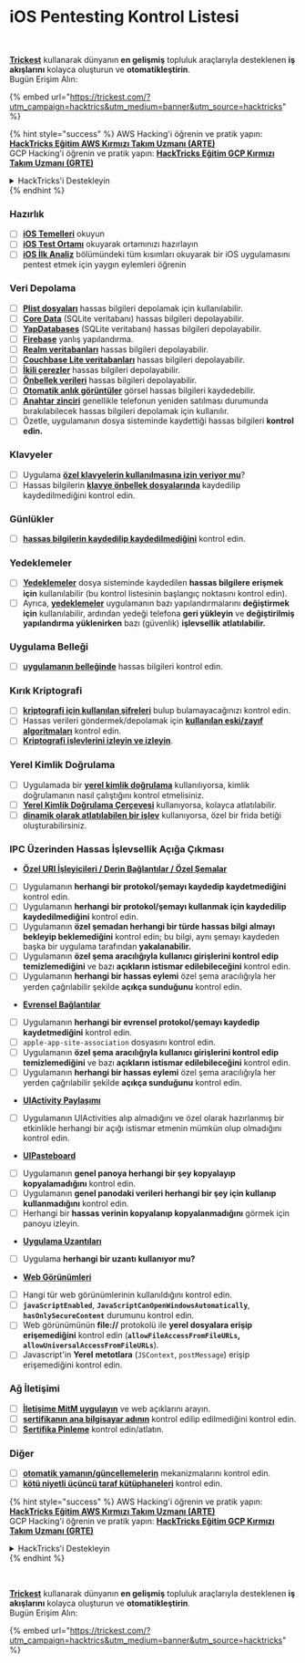 # iOS Pentesting Kontrol Listesi

<figure><img src="../.gitbook/assets/image (48).png" alt=""><figcaption></figcaption></figure>

\
[**Trickest**](https://trickest.com/?utm\_campaign=hacktrics\&utm\_medium=banner\&utm\_source=hacktricks) kullanarak dünyanın **en gelişmiş** topluluk araçlarıyla desteklenen **iş akışlarını** kolayca oluşturun ve **otomatikleştirin**.\
Bugün Erişim Alın:

{% embed url="https://trickest.com/?utm_campaign=hacktrics&utm_medium=banner&utm_source=hacktricks" %}

{% hint style="success" %}
AWS Hacking'i öğrenin ve pratik yapın:<img src="/.gitbook/assets/arte.png" alt="" data-size="line">[**HackTricks Eğitim AWS Kırmızı Takım Uzmanı (ARTE)**](https://training.hacktricks.xyz/courses/arte)<img src="/.gitbook/assets/arte.png" alt="" data-size="line">\
GCP Hacking'i öğrenin ve pratik yapın: <img src="/.gitbook/assets/grte.png" alt="" data-size="line">[**HackTricks Eğitim GCP Kırmızı Takım Uzmanı (GRTE)**<img src="/.gitbook/assets/grte.png" alt="" data-size="line">](https://training.hacktricks.xyz/courses/grte)

<details>

<summary>HackTricks'i Destekleyin</summary>

* [**abonelik planlarını**](https://github.com/sponsors/carlospolop) kontrol edin!
* **💬 [**Discord grubuna**](https://discord.gg/hRep4RUj7f) veya [**telegram grubuna**](https://t.me/peass) katılın ya da **Twitter'da** 🐦 [**@hacktricks\_live**](https://twitter.com/hacktricks\_live)**'i takip edin.**
* **Hacking ipuçlarını paylaşmak için** [**HackTricks**](https://github.com/carlospolop/hacktricks) ve [**HackTricks Cloud**](https://github.com/carlospolop/hacktricks-cloud) github reposuna PR gönderin.

</details>
{% endhint %}

### Hazırlık

* [ ] [**iOS Temelleri**](ios-pentesting/ios-basics.md) okuyun
* [ ] [**iOS Test Ortamı**](ios-pentesting/ios-testing-environment.md) okuyarak ortamınızı hazırlayın
* [ ] [**iOS İlk Analiz**](ios-pentesting/#initial-analysis) bölümündeki tüm kısımları okuyarak bir iOS uygulamasını pentest etmek için yaygın eylemleri öğrenin

### Veri Depolama

* [ ] [**Plist dosyaları**](ios-pentesting/#plist) hassas bilgileri depolamak için kullanılabilir.
* [ ] [**Core Data**](ios-pentesting/#core-data) (SQLite veritabanı) hassas bilgileri depolayabilir.
* [ ] [**YapDatabases**](ios-pentesting/#yapdatabase) (SQLite veritabanı) hassas bilgileri depolayabilir.
* [ ] [**Firebase**](ios-pentesting/#firebase-real-time-databases) yanlış yapılandırma.
* [ ] [**Realm veritabanları**](ios-pentesting/#realm-databases) hassas bilgileri depolayabilir.
* [ ] [**Couchbase Lite veritabanları**](ios-pentesting/#couchbase-lite-databases) hassas bilgileri depolayabilir.
* [ ] [**İkili çerezler**](ios-pentesting/#cookies) hassas bilgileri depolayabilir.
* [ ] [**Önbellek verileri**](ios-pentesting/#cache) hassas bilgileri depolayabilir.
* [ ] [**Otomatik anlık görüntüler**](ios-pentesting/#snapshots) görsel hassas bilgileri kaydedebilir.
* [ ] [**Anahtar zinciri**](ios-pentesting/#keychain) genellikle telefonun yeniden satılması durumunda bırakılabilecek hassas bilgileri depolamak için kullanılır.
* [ ] Özetle, uygulamanın dosya sisteminde kaydettiği hassas bilgileri **kontrol edin.**

### Klavyeler

* [ ] Uygulama [**özel klavyelerin kullanılmasına izin veriyor mu**](ios-pentesting/#custom-keyboards-keyboard-cache)?
* [ ] Hassas bilgilerin [**klavye önbellek dosyalarında**](ios-pentesting/#custom-keyboards-keyboard-cache) kaydedilip kaydedilmediğini kontrol edin.

### **Günlükler**

* [ ] [**hassas bilgilerin kaydedilip kaydedilmediğini**](ios-pentesting/#logs) kontrol edin.

### Yedeklemeler

* [ ] [**Yedeklemeler**](ios-pentesting/#backups) dosya sisteminde kaydedilen **hassas bilgilere erişmek için** kullanılabilir (bu kontrol listesinin başlangıç noktasını kontrol edin).
* [ ] Ayrıca, [**yedeklemeler**](ios-pentesting/#backups) uygulamanın bazı yapılandırmalarını **değiştirmek için** kullanılabilir, ardından yedeği telefona **geri yükleyin** ve **değiştirilmiş yapılandırma** **yüklenirken** bazı (güvenlik) **işlevsellik** **atlatılabilir.**

### **Uygulama Belleği**

* [ ] [**uygulamanın belleğinde**](ios-pentesting/#testing-memory-for-sensitive-data) hassas bilgileri kontrol edin.

### **Kırık Kriptografi**

* [ ] [**kriptografi için kullanılan şifreleri**](ios-pentesting/#broken-cryptography) bulup bulamayacağınızı kontrol edin.
* [ ] Hassas verileri göndermek/depolamak için [**kullanılan eski/zayıf algoritmaları**](ios-pentesting/#broken-cryptography) kontrol edin.
* [ ] [**Kriptografi işlevlerini izleyin ve izleyin**](ios-pentesting/#broken-cryptography).

### **Yerel Kimlik Doğrulama**

* [ ] Uygulamada bir [**yerel kimlik doğrulama**](ios-pentesting/#local-authentication) kullanılıyorsa, kimlik doğrulamanın nasıl çalıştığını kontrol etmelisiniz.
* [ ] [**Yerel Kimlik Doğrulama Çerçevesi**](ios-pentesting/#local-authentication-framework) kullanıyorsa, kolayca atlatılabilir.
* [ ] [**dinamik olarak atlatılabilen bir işlev**](ios-pentesting/#local-authentication-using-keychain) kullanıyorsa, özel bir frida betiği oluşturabilirsiniz.

### IPC Üzerinden Hassas İşlevsellik Açığa Çıkması

* [**Özel URI İşleyicileri / Derin Bağlantılar / Özel Şemalar**](ios-pentesting/#custom-uri-handlers-deeplinks-custom-schemes)
* [ ] Uygulamanın **herhangi bir protokol/şemayı kaydedip kaydetmediğini** kontrol edin.
* [ ] Uygulamanın **herhangi bir protokol/şemayı kullanmak için kaydedilip kaydedilmediğini** kontrol edin.
* [ ] Uygulamanın **özel şemadan herhangi bir türde hassas bilgi almayı bekleyip beklemediğini** kontrol edin; bu bilgi, aynı şemayı kaydeden başka bir uygulama tarafından **yakalanabilir.**
* [ ] Uygulamanın **özel şema aracılığıyla kullanıcı girişlerini kontrol edip temizlemediğini** ve bazı **açıkların istismar edilebileceğini** kontrol edin.
* [ ] Uygulamanın **herhangi bir hassas eylemi** özel şema aracılığıyla her yerden çağrılabilir şekilde **açıkça sunduğunu** kontrol edin.
* [**Evrensel Bağlantılar**](ios-pentesting/#universal-links)
* [ ] Uygulamanın **herhangi bir evrensel protokol/şemayı kaydedip kaydetmediğini** kontrol edin.
* [ ] `apple-app-site-association` dosyasını kontrol edin.
* [ ] Uygulamanın **özel şema aracılığıyla kullanıcı girişlerini kontrol edip temizlemediğini** ve bazı **açıkların istismar edilebileceğini** kontrol edin.
* [ ] Uygulamanın **herhangi bir hassas eylemi** özel şema aracılığıyla her yerden çağrılabilir şekilde **açıkça sunduğunu** kontrol edin.
* [**UIActivity Paylaşımı**](ios-pentesting/ios-uiactivity-sharing.md)
* [ ] Uygulamanın UIActivities alıp almadığını ve özel olarak hazırlanmış bir etkinlikle herhangi bir açığı istismar etmenin mümkün olup olmadığını kontrol edin.
* [**UIPasteboard**](ios-pentesting/ios-uipasteboard.md)
* [ ] Uygulamanın **genel panoya herhangi bir şey kopyalayıp kopyalamadığını** kontrol edin.
* [ ] Uygulamanın **genel panodaki verileri herhangi bir şey için kullanıp kullanmadığını** kontrol edin.
* [ ] Herhangi bir **hassas verinin kopyalanıp kopyalanmadığını** görmek için panoyu izleyin.
* [**Uygulama Uzantıları**](ios-pentesting/ios-app-extensions.md)
* [ ] Uygulama **herhangi bir uzantı kullanıyor mu?**
* [**Web Görünümleri**](ios-pentesting/ios-webviews.md)
* [ ] Hangi tür web görünümlerinin kullanıldığını kontrol edin.
* [ ] **`javaScriptEnabled`**, **`JavaScriptCanOpenWindowsAutomatically`**, **`hasOnlySecureContent`** durumunu kontrol edin.
* [ ] Web görünümünün **file://** protokolü ile **yerel dosyalara erişip erişemediğini** kontrol edin (**`allowFileAccessFromFileURLs`, `allowUniversalAccessFromFileURLs`**).
* [ ] Javascript'in **Yerel** **metotlara** (`JSContext`, `postMessage`) erişip erişemediğini kontrol edin.

### Ağ İletişimi

* [ ] [**İletişime MitM uygulayın**](ios-pentesting/#network-communication) ve web açıklarını arayın.
* [ ] [**sertifikanın ana bilgisayar adının**](ios-pentesting/#hostname-check) kontrol edilip edilmediğini kontrol edin.
* [ ] [**Sertifika Pinleme**](ios-pentesting/#certificate-pinning) kontrol edin/atlatın.

### **Diğer**

* [ ] [**otomatik yamanın/güncellemelerin**](ios-pentesting/#hot-patching-enforced-updateing) mekanizmalarını kontrol edin.
* [ ] [**kötü niyetli üçüncü taraf kütüphaneleri**](ios-pentesting/#third-parties) kontrol edin.

{% hint style="success" %}
AWS Hacking'i öğrenin ve pratik yapın:<img src="/.gitbook/assets/arte.png" alt="" data-size="line">[**HackTricks Eğitim AWS Kırmızı Takım Uzmanı (ARTE)**](https://training.hacktricks.xyz/courses/arte)<img src="/.gitbook/assets/arte.png" alt="" data-size="line">\
GCP Hacking'i öğrenin ve pratik yapın: <img src="/.gitbook/assets/grte.png" alt="" data-size="line">[**HackTricks Eğitim GCP Kırmızı Takım Uzmanı (GRTE)**<img src="/.gitbook/assets/grte.png" alt="" data-size="line">](https://training.hacktricks.xyz/courses/grte)

<details>

<summary>HackTricks'i Destekleyin</summary>

* [**abonelik planlarını**](https://github.com/sponsors/carlospolop) kontrol edin!
* **💬 [**Discord grubuna**](https://discord.gg/hRep4RUj7f) veya [**telegram grubuna**](https://t.me/peass) katılın ya da **Twitter'da** 🐦 [**@hacktricks\_live**](https://twitter.com/hacktricks\_live)**'i takip edin.**
* **Hacking ipuçlarını paylaşmak için** [**HackTricks**](https://github.com/carlospolop/hacktricks) ve [**HackTricks Cloud**](https://github.com/carlospolop/hacktricks-cloud) github reposuna PR gönderin.

</details>
{% endhint %}

<figure><img src="../.gitbook/assets/image (48).png" alt=""><figcaption></figcaption></figure>

\
[**Trickest**](https://trickest.com/?utm\_campaign=hacktrics\&utm\_medium=banner\&utm\_source=hacktricks) kullanarak dünyanın **en gelişmiş** topluluk araçlarıyla desteklenen **iş akışlarını** kolayca oluşturun ve **otomatikleştirin**.\
Bugün Erişim Alın:

{% embed url="https://trickest.com/?utm_campaign=hacktrics&utm_medium=banner&utm_source=hacktricks" %}
